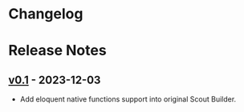 # Changelog

# Release Notes

## [v0.1](https://github.com/guestpectacular/melastic/) - 2023-12-03

* Add eloquent native functions support into original Scout Builder.